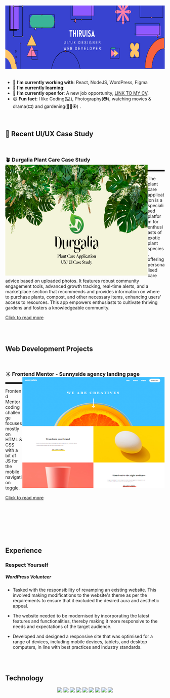 <br clear="both">

<div align="center">
  <img height="200" width="100%" src="https://github.com/Thiruisa/Thiruisa/blob/main/banner.png"  />
</div>

<div align=left>
        <br>
        <ul>
            <li>🌱 <b>I’m currently working with</b>: React, NodeJS, WordPress, Figma</li>
            <li>🚀 <b>I’m currently learning</b>: </li>
            <li>🤔 <b>I’m currently open for</b>: A new job opportunity, <a href="https://github.com/Thiruisa/Thiruisa/blob/main/Thiruisa_Puvanenthirarasa_CV.pdf">LINK TO MY CV</a>.</li>
            <li>😄 <b>Fun fact</b>: I like Coding(💻), Photography(📷), watching movies & drama(🎞) and gardening(🌿🌱🏵️) .</li>
        </ul>
    </div>

<br>

## 📃 Recent UI/UX Case Study 
<br>

### 🪴 Durgalia Plant Care Case Study <a><img align="left" width="450" height="350" src="https://github.com/Thiruisa/Thiruisa/blob/main/Durgalia.png"></a>
<hr style="border:2px solid black">

<p> The plant care application is a specialised platform for enthusiasts of exotic plant species, offering personalised care advice based on uploaded photos. It features robust community engagement tools, advanced growth tracking, real-time alerts, and a marketplace section that recommends and provides information on where to purchase plants, compost, and other necessary items, enhancing users' access to resources. This app empowers enthusiasts to cultivate thriving gardens and fosters a knowledgeable community. </p>

[Click to read more ](https://github.com/Thiruisa/UI-UX-Plant-Care-Case-Study)

<br>

<br>

## Web Development Projects 
<br>

### ☀️ Frontend Mentor - Sunnyside agency landing page <a><img align="right" width="450" height="350" src="https://github.com/Thiruisa/Thiruisa/blob/main/Sunnyside.png"></a>
<hr style="border:2px solid black">

<p> Frontend Mentor coding challenge focuses mostly on HTML & CSS with a bit of JS for the mobile navigation toggle.  </p>

[Click to read more ](https://github.com/Thiruisa/Sunnyside-Agency-Website)

<br>

<br>

<br>

<br>

<br>

<br>

## Experience

### Respect Yourself 
##### WordPress Volunteer

- Tasked with the responsibility of revamping an existing website. This involved making modifications to the website's theme as per the requirements to ensure that it excluded the desired aura and aesthetic appeal.

- The website needed to be modernised by incorporating the latest features and functionalities, thereby making it more responsive to the needs and expectations of the target audience.

- Developed and designed a responsive site that was optimised for a range of devices, including mobile devices, tablets, and desktop computers, in line with best practices and industry standards.

<br>

<br>

## Technology

<p align="center">
<img src="https://cdn.jsdelivr.net/gh/devicons/devicon/icons/react/react-original.svg" style="height: 4rem"/>
<img src="https://cdn.jsdelivr.net/gh/devicons/devicon@latest/icons/nodejs/nodejs-original.svg" style="height:4rem; background-color:white"/>
<img src="https://cdn.jsdelivr.net/gh/devicons/devicon@latest/icons/html5/html5-plain-wordmark.svg" style="height: 4rem"/>
<img src="https://cdn.jsdelivr.net/gh/devicons/devicon@latest/icons/css3/css3-plain-wordmark.svg" style="height: 4rem"/>
<img src="https://cdn.jsdelivr.net/gh/devicons/devicon@latest/icons/javascript/javascript-plain.svg" style="height: 4rem"/>
<img src="https://cdn.jsdelivr.net/gh/devicons/devicon/icons/python/python-original.svg"  style="height: 4rem"/>
<img src="https://cdn.jsdelivr.net/gh/devicons/devicon@latest/icons/figma/figma-original.svg"  style="height: 4rem"/>
<img src="https://cdn.jsdelivr.net/gh/devicons/devicon@latest/icons/git/git-plain.svg"  style="height: 4rem"/>
<img src="https://cdn.jsdelivr.net/gh/devicons/devicon@latest/icons/wordpress/wordpress-plain.svg"  style="height: 4rem"/>



</p>
